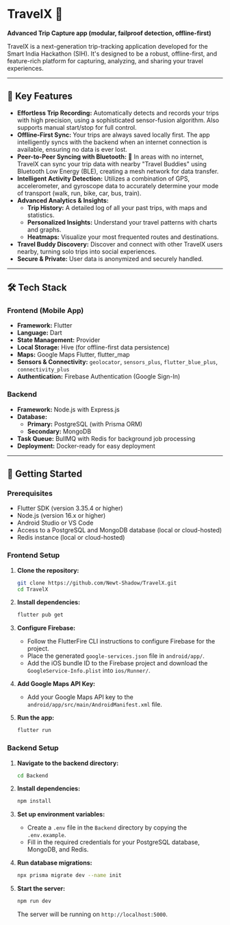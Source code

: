 # TravelX 🚀

**Advanced Trip Capture app (modular, failproof detection, offline-first)**

TravelX is a next-generation trip-tracking application developed for the Smart India Hackathon (SIH). It's designed to be a robust, offline-first, and feature-rich platform for capturing, analyzing, and sharing your travel experiences.



---

## 🌟 Key Features

* **Effortless Trip Recording:** Automatically detects and records your trips with high precision, using a sophisticated sensor-fusion algorithm. Also supports manual start/stop for full control.
* **Offline-First Sync:** Your trips are always saved locally first. The app intelligently syncs with the backend when an internet connection is available, ensuring no data is ever lost.
* **Peer-to-Peer Syncing with Bluetooth:** 🤝 In areas with no internet, TravelX can sync your trip data with nearby "Travel Buddies" using Bluetooth Low Energy (BLE), creating a mesh network for data transfer.
* **Intelligent Activity Detection:** Utilizes a combination of GPS, accelerometer, and gyroscope data to accurately determine your mode of transport (walk, run, bike, car, bus, train).
* **Advanced Analytics & Insights:**
    * **Trip History:** A detailed log of all your past trips, with maps and statistics.
    * **Personalized Insights:** Understand your travel patterns with charts and graphs.
    * **Heatmaps:** Visualize your most frequented routes and destinations.
* **Travel Buddy Discovery:** Discover and connect with other TravelX users nearby, turning solo trips into social experiences.
* **Secure & Private:** User data is anonymized and securely handled.

---

## 🛠️ Tech Stack

### Frontend (Mobile App)

* **Framework:** Flutter
* **Language:** Dart
* **State Management:** Provider
* **Local Storage:** Hive (for offline-first data persistence)
* **Maps:** Google Maps Flutter, flutter\_map
* **Sensors & Connectivity:** `geolocator`, `sensors_plus`, `flutter_blue_plus`, `connectivity_plus`
* **Authentication:** Firebase Authentication (Google Sign-In)

### Backend

* **Framework:** Node.js with Express.js
* **Database:**
    * **Primary:** PostgreSQL (with Prisma ORM)
    * **Secondary:** MongoDB
* **Task Queue:** BullMQ with Redis for background job processing
* **Deployment:** Docker-ready for easy deployment

---

## 🚀 Getting Started

### Prerequisites

* Flutter SDK (version 3.35.4 or higher)
* Node.js (version 16.x or higher)
* Android Studio or VS Code
* Access to a PostgreSQL and MongoDB database (local or cloud-hosted)
* Redis instance (local or cloud-hosted)

### Frontend Setup

1.  **Clone the repository:**
    ```bash
    git clone https://github.com/Newt-Shadow/TravelX.git
    cd TravelX
    ```

2.  **Install dependencies:**
    ```bash
    flutter pub get
    ```

3.  **Configure Firebase:**
    * Follow the FlutterFire CLI instructions to configure Firebase for the project.
    * Place the generated `google-services.json` file in `android/app/`.
    * Add the iOS bundle ID to the Firebase project and download the `GoogleService-Info.plist` into `ios/Runner/`.

4.  **Add Google Maps API Key:**
    * Add your Google Maps API key to the `android/app/src/main/AndroidManifest.xml` file.

5.  **Run the app:**
    ```bash
    flutter run
    ```

### Backend Setup

1.  **Navigate to the backend directory:**
    ```bash
    cd Backend
    ```

2.  **Install dependencies:**
    ```bash
    npm install
    ```

3.  **Set up environment variables:**
    * Create a `.env` file in the `Backend` directory by copying the `.env.example`.
    * Fill in the required credentials for your PostgreSQL database, MongoDB, and Redis.

4.  **Run database migrations:**
    ```bash
    npx prisma migrate dev --name init
    ```

5.  **Start the server:**
    ```bash
    npm run dev
    ```
    The server will be running on `http://localhost:5000`.

